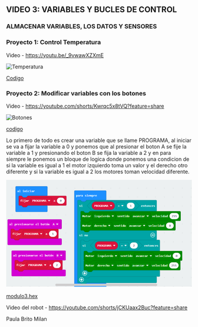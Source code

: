 ## VIDEO 3: VARIABLES Y BUCLES DE CONTROL
### ALMACENAR VARIABLES, LOS DATOS Y SENSORES

### Proyecto 1: Control Temperatura

Video - https://youtu.be/_9vwawXZXmE

![Temperatura](https://user-images.githubusercontent.com/114906778/208389838-d19450a7-7973-4f84-9e1f-c12e39f1a94c.PNG)

[Codigo](temperatura.hex)


### Proyecto 2: Modificar variables con los botones

Video - https://youtube.com/shorts/Kwrqc5x8tVQ?feature=share


![Botones](https://user-images.githubusercontent.com/114906778/208392107-e8b6e4c8-7809-4f3d-9618-2d9f28041068.PNG)


[codigo](botones.hex)

Lo primero de todo es crear una variable que se llame PROGRAMA, al iniciar se va a fijar la variable a 0 y ponemos que al presionar el boton A se fije la variable a 1 y presionando el boton B se fija la variable a 2 y en para siempre le ponemos un bloque de logica donde ponemos una condicion de si la variable es igual a 1 el motor izquierdo toma un valor y el derecho otro diferente y si la variable es igual a 2 los motores toman velocidad diferente.

![image](MODULO3.PNG)

 [modulo3.hex](MAQUEEN3.hex)
 
 Video del robot - https://youtube.com/shorts/jCKUaax2Buc?feature=share
 
 Paula Brito Milan
 
